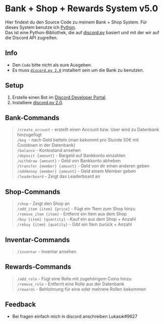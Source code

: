 # Bank + Shop + Rewards System v5.0

Hier findest du den Source Code zu meinem Bank + Shop System. Für dieses System benutze ich [Python](https://www.python.org/downloads/release/python-3910/).           
Das ist eine Python-Bibliothek, die auf [discord.py](https://github.com/Rapptz/discord.py) basiert und mit der wir auf die Discord API zugreifen.

## Info
- Den `Code` bitte nicht als eure Ausgeben.
- Es muss [`discord.py 2.0`](https://pypi.org/project/discord.py/) installiert sein um die Bank zu benutzen.

## Setup
1. Erstelle einen Bot im [Discord Developer Portal](https://discord.com/developers/applications/).
2. Installiere [discord.py 2.0](https://pypi.org/project/discord.py/).

## Bank-Commands
> `/create_account` - erstellt einen Account bzw. User wird zu Datenbank hinzugefügt                      
> `/beg `- nach Geld betteln (man bekommt pro Stunde 50€ mit Cooldown in der Datenbank)                          
> `/balance` - Kontostand ansehen                         
> `/deposit {amount}` - Bargeld auf Bankkonto einzahlen                          
> `/withdraw {amount}` - Geld von Bankkonto abheben                              
> `/transfer {member} {amount}` - Geld von dir einen anderen geben    
> `/addmoney {member} {amount}` - Geld einem Member geben     
> `/leaderboard` - Zeigt das Leaderboard an

## Shop-Commands
> `/shop` - Zeigt den Shop an                  
> `/add_item {item} {price}` - Fügt ein Ttem zum Shop hinzu    
> `/remove_item {item}` - Entfernt ein Item aus dem Shop   
> `/buy {item} {quantity}` - Kauf ein aus dem Shop + Anzahl              
> `/rebuy {item} {quatity}` - Gibt ein Item zurück + Anzahl           

## Inventar-Commands
> `/inventar` - Inventar ansehen

## Rewards-Commands
> `/add_role` - Fügt eine Rolle mit zugehörigem Coins hinzu    
> `/remove_role` - Entfernt eine Rolle aus der Datenbank    
> `/rewards` - Behlohnung für eine oder mehrere Rollen bekommen 

## Feedback
- Bei fragen einfach mich in discord anschreiben Lukasӝ#9627
